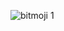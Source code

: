 ![bitmoji 1](https://user-images.githubusercontent.com/78749582/169618917-3d3e4fe6-a1c6-437d-ad00-38d7d55cf40a.png)
